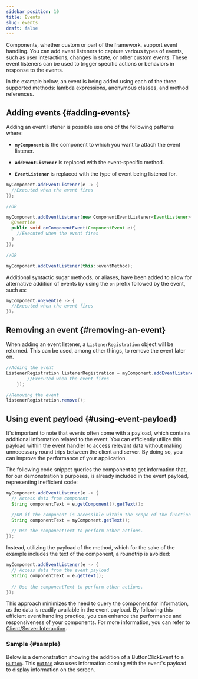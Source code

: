 ```yaml
---
sidebar_position: 10
title: Events
slug: events
draft: false
---
```


<JavadocLink type="foundation" location="com/webforj/component/event/Event" top='true'/>

Components, whether custom or part of the framework, support event handling. You can add event listeners to capture various types of events, such as user interactions, changes in state, or other custom events. These event listeners can be used to trigger specific actions or behaviors in response to the events.

In the example below, an event is being added using each of the three supported methods: lambda expressions, anonymous classes, and method references.
## Adding events {#adding-events}

Adding an event listener is possible use one of the following patterns where:

- **`myComponent`** is the component to which you want to attach the event listener.

- **`addEventListener`** is replaced with the event-specific method.

- **`EventListener`** is replaced with the type of event being listened for.

```java
myComponent.addEventListener(e -> {
  //Executed when the event fires
});

//OR

myComponent.addEventListener(new ComponentEventListener<EventListener>() {
  @Override
  public void onComponentEvent(ComponentEvent e){
    //Executed when the event fires
  }
});

//OR

myComponent.addEventListener(this::eventMethod);
```

Additional syntactic sugar methods, or aliases, have been added to allow for alternative addition of events by using the `on` prefix followed by the event, such as:

```java
myComponent.onEvent(e -> {
  //Executed when the event fires
});
```

## Removing an event {#removing-an-event}

When adding an event listener, a `ListenerRegistration` object will be returned. This can be used, among other things, to remove the event later on.

```java
//Adding the event
ListenerRegistration listenerRegistration = myComponent.addEventListener(e -> {
        //Executed when the event fires
    });

//Removing the event
listenerRegistration.remove();
```

## Using event payload {#using-event-payload}

It's important to note that events often come with a payload, which contains additional information related to the event. You can efficiently utilize this payload within the event handler to access relevant data without making unnecessary round trips between the client and server. By doing so, you can improve the performance of your application.

The following code snippet queries the component to get information that, for our demonstration's purposes, is already included in the event payload, representing inefficient code:

```java
myComponent.addEventListener(e -> {
  // Access data from component
  String componentText = e.getComponent().getText();

  //OR if the component is accessible within the scope of the function
  String componentText = myComponent.getText();

  // Use the componentText to perform other actions.
});
```

Instead, utilizing the payload of the method, which for the sake of the example includes the text of the component, a roundtrip is avoided:

```java
myComponent.addEventListener(e -> {
  // Access data from the event payload
  String componentText = e.getText();
  
  // Use the componentText to perform other actions.
});
```

This approach minimizes the need to query the component for information, as the data is readily available in the event payload. By following this efficient event handling practice, you can enhance the performance and responsiveness of your components. For more information, you can refer to [Client/Server Interaction](../architecture/client-server).

### Sample {#sample}

Below is a demonstration showing the addition of a <JavadocLink type="foundation" location="com/webforj/component/button/event/ButtonClickEvent"  code="true">ButtonClickEvent</JavadocLink> to a [`Button`](#). This  [`Button`](#) also uses information coming with the event's payload to display information on the screen.

<ComponentDemo 
path='/webforj/buttonevent?' 
javaE='https://raw.githubusercontent.com/webforj/webforj-documentation/refs/heads/main/src/main/java/com/webforj/samples/views/button/ButtonEventView.java'
height='100px'
/>

<!-- <EventTable base events={['drawerOpen', 'drawerClose']} /> -->
